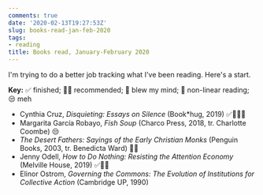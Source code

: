 ```yaml
---
comments: true
date: '2020-02-13T19:27:53Z'
slug: books-read-jan-feb-2020
tags:
- reading
title: Books read, January-February 2020
---
```


I'm trying to do a better job tracking what I've been reading. Here's a start.<!--more-->

**Key:** ✅ finished; 👍🏽 recommended; 🤯 blew my mind; 🔀 non-linear reading; 😒 meh  

* Cynthia Cruz, _Disquieting: Essays on Silence_ (Book*hug, 2019) ✅👍🏽🤯
* Margarita García Robayo, _Fish Soup_ (Charco Press, 2018, tr. Charlotte Coombe) 😒
* _The Desert Fathers: Sayings of the Early Christian Monks_ (Penguin Books, 2003, tr. Benedicta Ward) 🔀🤯
* Jenny Odell, _How to Do Nothing: Resisting the Attention Economy_ (Melville House, 2019) ✅👍🏽
* Elinor Ostrom, _Governing the Commons: The Evolution of Institutions for Collective Action_ (Cambridge UP, 1990)
